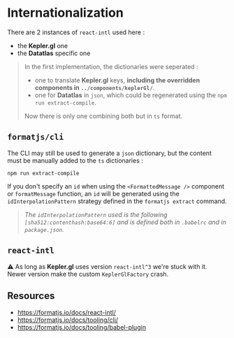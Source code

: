 # Internationalization

There are 2 instances of `react-intl` used here :

- the **Kepler.gl** one
- the **Datatlas** specific one

> In the first implementation, the dictionaries were seperated :
>
> - one to translate **Kepler.gl** keys, **including the overridden components in `../components/keplerGl/`**.
> - one for **Datatlas** in `json`, which could be regenerated using the `npm run extract-compile`.
>
> Now there is only one combining both but in `ts` format.

## `formatjs/cli`

The CLI may still be used to generate a `json` dictionary, but the content must be manually added to the `ts` dictionaries :

```shell
npm run extract-compile
```

If you don't specify an `id` when using the `<FormattedMessage />` component or `formatMessage` function,
an `id` will be generated using the `idInterpolationPattern` strategy defined in the `formatjs extract` command.

> _The `idInterpolationPattern` used is the following `[sha512:contenthash:base64:6]` and is defined both in `.babelrc` and in `package.json`._

## `react-intl`

⚠ As long as **Kepler.gl** uses version `react-intl^3` we're stuck with it.
Newer version make the custom `KeplerGlFactory` crash.

## Resources

- https://formatjs.io/docs/react-intl/
- https://formatjs.io/docs/tooling/cli/
- https://formatjs.io/docs/tooling/babel-plugin
